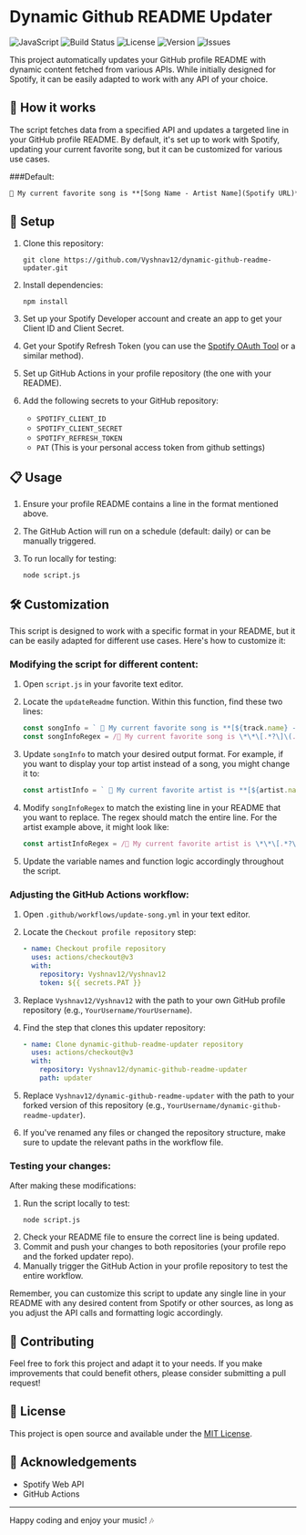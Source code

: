 # Dynamic Github README Updater

![JavaScript](https://img.shields.io/badge/Language-JavaScript-yellow)
![Build Status](https://img.shields.io/github/workflow/status/Vyshnav12/dynamic-github-readme-updater/Update%20Spotify%20Top%20Track?cache=0)
![License](https://img.shields.io/github/license/Vyshnav12/dynamic-github-readme-updater)
![Version](https://img.shields.io/github/v/release/Vyshnav12/dynamic-github-readme-updater)
![Issues](https://img.shields.io/github/issues/Vyshnav12/dynamic-github-readme-updater)

This project automatically updates your GitHub profile README with dynamic content fetched from various APIs. While initially designed for Spotify, it can be easily adapted to work with any API of your choice.

## 🎵 How it works

The script fetches data from a specified API and updates a targeted line in your GitHub profile README. By default, it's set up to work with Spotify, updating your current favorite song, but it can be customized for various use cases. 

###Default:
```markdown
💽 My current favorite song is **[Song Name - Artist Name](Spotify URL)**
```

## 🚀 Setup

1. Clone this repository:
   ```
   git clone https://github.com/Vyshnav12/dynamic-github-readme-updater.git
   ```

2. Install dependencies:
   ```
   npm install
   ```

3. Set up your Spotify Developer account and create an app to get your Client ID and Client Secret.

4. Get your Spotify Refresh Token (you can use the [Spotify OAuth Tool](https://github.com/bih/spotify-ruby/blob/master/bin/oauth) or a similar method).

5. Set up GitHub Actions in your profile repository (the one with your README).

6. Add the following secrets to your GitHub repository:
   - `SPOTIFY_CLIENT_ID`
   - `SPOTIFY_CLIENT_SECRET`
   - `SPOTIFY_REFRESH_TOKEN`
   - `PAT` (This is your personal access token from github settings)

## 📋 Usage

1. Ensure your profile README contains a line in the format mentioned above.

2. The GitHub Action will run on a schedule (default: daily) or can be manually triggered.

3. To run locally for testing:
   ```
   node script.js
   ```

## 🛠 Customization

This script is designed to work with a specific format in your README, but it can be easily adapted for different use cases. Here's how to customize it:

### Modifying the script for different content:

1. Open `script.js` in your favorite text editor.

2. Locate the `updateReadme` function. Within this function, find these two lines:

   ```javascript
   const songInfo = ` 💽 My current favorite song is **[${track.name} - ${track.artists[0].name}](${track.external_urls.spotify})**`;
   const songInfoRegex = /💽 My current favorite song is \*\*\[.*?\]\(.*?\)\*\*/;
   ```

3. Update `songInfo` to match your desired output format. For example, if you want to display your top artist instead of a song, you might change it to:

   ```javascript
   const artistInfo = ` 🎨 My current favorite artist is **[${artist.name}](${artist.external_urls.spotify})**`;
   ```

4. Modify `songInfoRegex` to match the existing line in your README that you want to replace. The regex should match the entire line. For the artist example above, it might look like:

   ```javascript
   const artistInfoRegex = /🎨 My current favorite artist is \*\*\[.*?\]\(.*?\)\*\*/;
   ```

5. Update the variable names and function logic accordingly throughout the script.

### Adjusting the GitHub Actions workflow:

1. Open `.github/workflows/update-song.yml` in your text editor.

2. Locate the `Checkout profile repository` step:

   ```yaml
   - name: Checkout profile repository
     uses: actions/checkout@v3
     with:
       repository: Vyshnav12/Vyshnav12
       token: ${{ secrets.PAT }}
   ```

3. Replace `Vyshnav12/Vyshnav12` with the path to your own GitHub profile repository (e.g., `YourUsername/YourUsername`).

4. Find the step that clones this updater repository:

   ```yaml
   - name: Clone dynamic-github-readme-updater repository
     uses: actions/checkout@v3
     with:
       repository: Vyshnav12/dynamic-github-readme-updater
       path: updater
   ```

5. Replace `Vyshnav12/dynamic-github-readme-updater` with the path to your forked version of this repository (e.g., `YourUsername/dynamic-github-readme-updater`).

6. If you've renamed any files or changed the repository structure, make sure to update the relevant paths in the workflow file.

### Testing your changes:

After making these modifications:

1. Run the script locally to test:
   ```
   node script.js
   ```
2. Check your README file to ensure the correct line is being updated.
3. Commit and push your changes to both repositories (your profile repo and the forked updater repo).
4. Manually trigger the GitHub Action in your profile repository to test the entire workflow.

Remember, you can customize this script to update any single line in your README with any desired content from Spotify or other sources, as long as you adjust the API calls and formatting logic accordingly.

## 🤝 Contributing

Feel free to fork this project and adapt it to your needs. If you make improvements that could benefit others, please consider submitting a pull request!

## 📜 License

This project is open source and available under the [MIT License](LICENSE).

## 🙏 Acknowledgements

- Spotify Web API
- GitHub Actions

---

Happy coding and enjoy your music! 🎶
